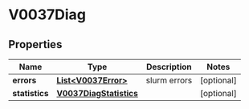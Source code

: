 

# V0037Diag


## Properties

| Name | Type | Description | Notes |
|------------ | ------------- | ------------- | -------------|
|**errors** | [**List&lt;V0037Error&gt;**](V0037Error.md) | slurm errors |  [optional] |
|**statistics** | [**V0037DiagStatistics**](V0037DiagStatistics.md) |  |  [optional] |



